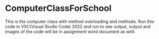 # ComputerClassForSchool
This is the computer class with method overloading and methods.
Run this code in VSC(Visual Studio Code) 2022 and run to see output, output and images of the code will be in assignment word document as well.
